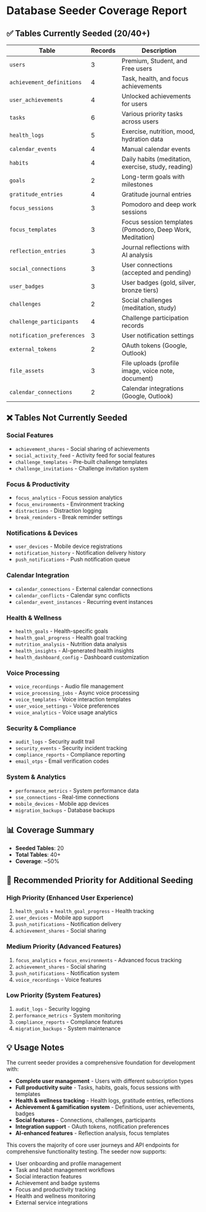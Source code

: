 # Database Seeder Coverage Report

## ✅ Tables Currently Seeded (20/40+)

| Table | Records | Description |
|-------|---------|-------------|
| `users` | 3 | Premium, Student, and Free users |
| `achievement_definitions` | 4 | Task, health, and focus achievements |
| `user_achievements` | 4 | Unlocked achievements for users |
| `tasks` | 6 | Various priority tasks across users |
| `health_logs` | 5 | Exercise, nutrition, mood, hydration data |
| `calendar_events` | 4 | Manual calendar events |
| `habits` | 4 | Daily habits (meditation, exercise, study, reading) |
| `goals` | 2 | Long-term goals with milestones |
| `gratitude_entries` | 4 | Gratitude journal entries |
| `focus_sessions` | 3 | Pomodoro and deep work sessions |
| `focus_templates` | 3 | Focus session templates (Pomodoro, Deep Work, Meditation) |
| `reflection_entries` | 3 | Journal reflections with AI analysis |
| `social_connections` | 3 | User connections (accepted and pending) |
| `user_badges` | 3 | User badges (gold, silver, bronze tiers) |
| `challenges` | 2 | Social challenges (meditation, study) |
| `challenge_participants` | 4 | Challenge participation records |
| `notification_preferences` | 3 | User notification settings |
| `external_tokens` | 2 | OAuth tokens (Google, Outlook) |
| `file_assets` | 3 | File uploads (profile image, voice note, document) |
| `calendar_connections` | 2 | Calendar integrations (Google, Outlook) |

## ❌ Tables Not Currently Seeded

### Social Features  
- `achievement_shares` - Social sharing of achievements
- `social_activity_feed` - Activity feed for social features
- `challenge_templates` - Pre-built challenge templates
- `challenge_invitations` - Challenge invitation system

### Focus & Productivity
- `focus_analytics` - Focus session analytics
- `focus_environments` - Environment tracking
- `distractions` - Distraction logging
- `break_reminders` - Break reminder settings

### Notifications & Devices
- `user_devices` - Mobile device registrations
- `notification_history` - Notification delivery history
- `push_notifications` - Push notification queue

### Calendar Integration
- `calendar_connections` - External calendar connections
- `calendar_conflicts` - Calendar sync conflicts
- `calendar_event_instances` - Recurring event instances

### Health & Wellness
- `health_goals` - Health-specific goals
- `health_goal_progress` - Health goal tracking
- `nutrition_analysis` - Nutrition data analysis
- `health_insights` - AI-generated health insights
- `health_dashboard_config` - Dashboard customization

### Voice Processing
- `voice_recordings` - Audio file management
- `voice_processing_jobs` - Async voice processing
- `voice_templates` - Voice interaction templates
- `user_voice_settings` - Voice preferences
- `voice_analytics` - Voice usage analytics

### Security & Compliance
- `audit_logs` - Security audit trail
- `security_events` - Security incident tracking
- `compliance_reports` - Compliance reporting
- `email_otps` - Email verification codes

### System & Analytics
- `performance_metrics` - System performance data
- `sse_connections` - Real-time connections
- `mobile_devices` - Mobile app devices
- `migration_backups` - Database backups

## 📊 Coverage Summary

- **Seeded Tables**: 20
- **Total Tables**: 40+
- **Coverage**: ~50%

## 🎯 Recommended Priority for Additional Seeding

### High Priority (Enhanced User Experience)
1. `health_goals` + `health_goal_progress` - Health tracking
2. `user_devices` - Mobile app support
3. `push_notifications` - Notification delivery
4. `achievement_shares` - Social sharing

### Medium Priority (Advanced Features)
1. `focus_analytics` + `focus_environments` - Advanced focus tracking
2. `achievement_shares` - Social sharing
3. `push_notifications` - Notification system
4. `voice_recordings` - Voice features

### Low Priority (System Features)
1. `audit_logs` - Security logging
2. `performance_metrics` - System monitoring
3. `compliance_reports` - Compliance features
4. `migration_backups` - System maintenance

## 💡 Usage Notes

The current seeder provides a comprehensive foundation for development with:
- **Complete user management** - Users with different subscription types
- **Full productivity suite** - Tasks, habits, goals, focus sessions with templates
- **Health & wellness tracking** - Health logs, gratitude entries, reflections
- **Achievement & gamification system** - Definitions, user achievements, badges
- **Social features** - Connections, challenges, participants
- **Integration support** - OAuth tokens, notification preferences
- **AI-enhanced features** - Reflection analysis, focus templates

This covers the majority of core user journeys and API endpoints for comprehensive functionality testing. The seeder now supports:
- User onboarding and profile management
- Task and habit management workflows
- Social interaction features
- Achievement and badge systems
- Focus and productivity tracking
- Health and wellness monitoring
- External service integrations